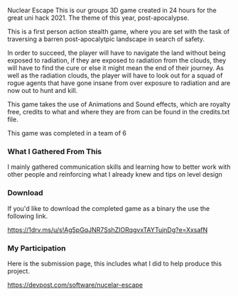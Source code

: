 Nuclear Escape
This is our groups 3D game created in 24 hours for the great uni hack 2021. The theme of this year, post-apocalypse.

This is a first person action stealth game, where you are set with the task of traversing a barren post-apocalytpic landscape in search of safety. 

In order to succeed, the player will have to navigate the land without being exposed to radiation, if they are exposed to radiation from the clouds, they will have to find the cure or else it might mean the end of their journey. As well as the radiation clouds, the player will have to look out for a squad of rogue agents that have gone insane from over exposure to radiation and are now out to hunt and kill. 

This game takes the use of Animations and Sound effects, which are royalty free, credits to what and where they are from can be found in the credits.txt file.

This game was completed in a team of 6 

<h3>What I Gathered From This</h3>
I mainly gathered communication skills and learning how to better work with other people and reinforcing what I already knew and tips on level design


<h3>Download</h3>
If you'd like to download the completed game as a binary the use the following link.

https://1drv.ms/u/s!Ag5pGqJNR7SshZIORqgvxTAYTujnDg?e=XxsafN

<h3>My Participation</h3>

Here is the submission page, this includes what I did to help produce this project.

https://devpost.com/software/nucelar-escape
